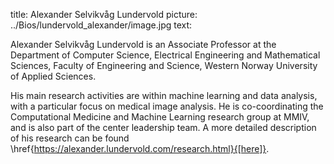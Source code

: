 title: Alexander Selvikvåg Lundervold
picture: ../Bios/lundervold_alexander/image.jpg
text:

Alexander Selvikvåg Lundervold is an Associate Professor at the Department of Computer Science, Electrical Engineering and Mathematical Sciences, Faculty of Engineering and Science, Western Norway University of Applied Sciences. 

His main research activities are within machine learning and data analysis, with a particular focus on medical image analysis. He is co-coordinating the Computational Medicine and Machine Learning research group at MMIV, and is also part of the center leadership team. A more detailed description of his research can be found \href{https://alexander.lundervold.com/research.html}{[here]}.

